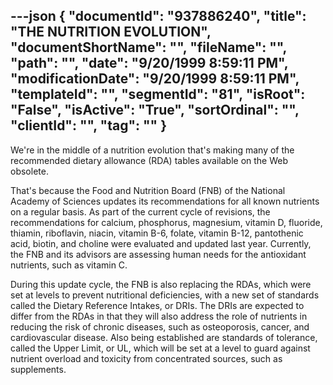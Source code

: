 ---json
{
  "documentId": "937886240",
  "title": "THE NUTRITION EVOLUTION",
  "documentShortName": "",
  "fileName": "",
  "path": "",
  "date": "9/20/1999 8:59:11 PM",
  "modificationDate": "9/20/1999 8:59:11 PM",
  "templateId": "",
  "segmentId": "81",
  "isRoot": "False",
  "isActive": "True",
  "sortOrdinal": "",
  "clientId": "",
  "tag": ""
}
---

We're in the middle of a nutrition evolution that's making many of the recommended dietary allowance (RDA) tables available on the Web 
obsolete. 

That's because the Food and Nutrition Board (FNB) of the National Academy of Sciences updates its recommendations for all known nutrients on a regular basis. As part of the current cycle of revisions, the recommendations for calcium, phosphorus, magnesium, vitamin D, fluoride, thiamin, riboflavin, niacin, vitamin B-6, folate, vitamin B-12, pantothenic acid, biotin, and choline were evaluated and updated last year. Currently, the FNB and its advisors are assessing human needs for the antioxidant nutrients, such as vitamin C.

During this update cycle, the FNB is also replacing the RDAs, which 
were set at levels to prevent nutritional deficiencies, with a new set of standards called the Dietary Reference Intakes, or DRIs. The DRIs are expected to differ from the RDAs in that they will also address the role of nutrients in reducing the risk of chronic diseases, such as osteoporosis, cancer, and cardiovascular disease. Also being established are standards of tolerance, called the Upper Limit, or UL, which will be set at a level to guard against nutrient overload and toxicity from concentrated sources, such as supplements.
